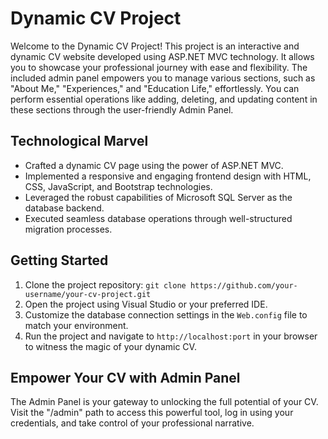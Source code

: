 # Dynamic CV Project

Welcome to the Dynamic CV Project! This project is an interactive and dynamic CV website developed using ASP.NET MVC technology. It allows you to showcase your professional journey with ease and flexibility. The included admin panel empowers you to manage various sections, such as "About Me," "Experiences," and "Education Life," effortlessly. You can perform essential operations like adding, deleting, and updating content in these sections through the user-friendly Admin Panel.

## Technological Marvel

- Crafted a dynamic CV page using the power of ASP.NET MVC.
- Implemented a responsive and engaging frontend design with HTML, CSS, JavaScript, and Bootstrap technologies.
- Leveraged the robust capabilities of Microsoft SQL Server as the database backend.
- Executed seamless database operations through well-structured migration processes.
 
## Getting Started

1. Clone the project repository: `git clone https://github.com/your-username/your-cv-project.git`
2. Open the project using Visual Studio or your preferred IDE.
3. Customize the database connection settings in the `Web.config` file to match your environment.
4. Run the project and navigate to `http://localhost:port` in your browser to witness the magic of your dynamic CV.

## Empower Your CV with Admin Panel

The Admin Panel is your gateway to unlocking the full potential of your CV. Visit the "/admin" path to access this powerful tool, log in using your credentials, and take control of your professional narrative.

